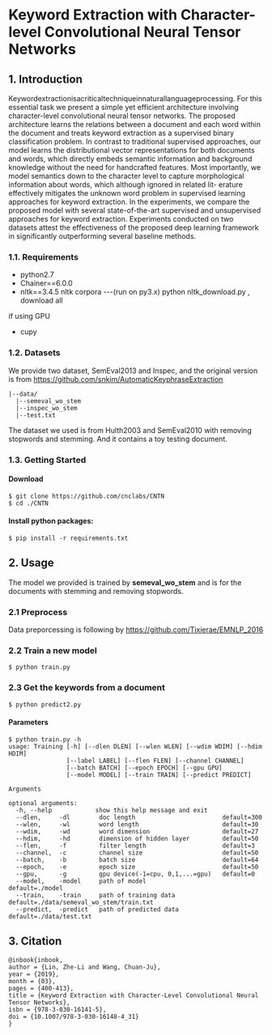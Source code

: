 # Keyword Extraction with Character-level Convolutional Neural Tensor Networks
## 1. Introduction
Keywordextractionisacriticaltechniqueinnaturallanguageprocessing. For this essential task we present a simple yet efficient architecture involving character-level convolutional neural tensor networks. The proposed architecture learns the relations between a document and each word within the document and treats keyword extraction as a supervised binary classification problem. In contrast to traditional supervised approaches, our model learns the distributional vector representations for both documents and words, which directly embeds semantic information and background knowledge without the need for handcrafted features.
Most importantly, we model semantics down to the character level to capture morphological information about words, which although ignored in related lit- erature effectively mitigates the unknown word problem in supervised learning approaches for keyword extraction. In the experiments, we compare the proposed model with several state-of-the-art supervised and unsupervised approaches for keyword extraction. Experiments conducted on two datasets attest the effectiveness of the proposed deep learning framework in significantly outperforming several baseline methods.

### 1.1. Requirements
- python2.7
- Chainer==6.0.0
- nltk==3.4.5
  nltk corpora ---(run on py3.x) python nltk_download.py  , download all

if using GPU
- cupy

### 1.2. Datasets

We provide two dataset, SemEval2013 and Inspec, and the original version is from
https://github.com/snkim/AutomaticKeyphraseExtraction

```
|--data/
  |--semeval_wo_stem
  |--inspec_wo_stem
  |--test.txt
```

The dataset we used is from Hulth2003 and SemEval2010 with removing stopwords and stemming. And it contains a toy testing document.

### 1.3. Getting Started
#### Download
```
$ git clone https://github.com/cnclabs/CNTN
$ cd ./CNTN
```

#### Install python packages:
```
$ pip install -r requirements.txt
```

## 2. Usage
The model we provided is trained by **semeval_wo_stem** and is for the documents with stemming and removing stopwords.


### 2.1 Preprocess 
Data preporcessing is following by 
https://github.com/Tixierae/EMNLP_2016

### 2.2 Train a new model
```
$ python train.py
```

### 2.3 Get the keywords from a document
```
$ python predict2.py
```

#### Parameters
```
$ python train.py -h
usage: Training [-h] [--dlen DLEN] [--wlen WLEN] [--wdim WDIM] [--hdim HDIM]
                [--label LABEL] [--flen FLEN] [--channel CHANNEL]
                [--batch BATCH] [--epoch EPOCH] [--gpu GPU] 
                [--model MODEL] [--train TRAIN] [--predict PREDICT]

Arguments

optional arguments:
  -h, --help            show this help message and exit
  --dlen,     -dl        doc length                        default=300
  --wlen,     -wl        word length                       default=30
  --wdim,     -wd        word dimension                    default=27
  --hdim,     -hd        dimension of hidden layer         default=50
  --flen,     -f         filter length                     default=3
  --channel,  -c         channel size                      default=50
  --batch,    -b         batch size                        default=64
  --epoch,    -e         epoch size                        default=50
  --gpu,      -g         gpu device(-1=cpu, 0,1,...=gpu)   default=0  
  --model,    -model     path of model                     default=./model
  --train,    -train     path of training data             default=./data/semeval_wo_stem/train.txt
  --predict,  -predict   path of predicted data            default=./data/test.txt
```


## 3. Citation
```
@inbook{inbook,
author = {Lin, Zhe-Li and Wang, Chuan-Ju},
year = {2019},
month = {03},
pages = {400-413},
title = {Keyword Extraction with Character-Level Convolutional Neural Tensor Networks},
isbn = {978-3-030-16141-5},
doi = {10.1007/978-3-030-16148-4_31}
}
```
